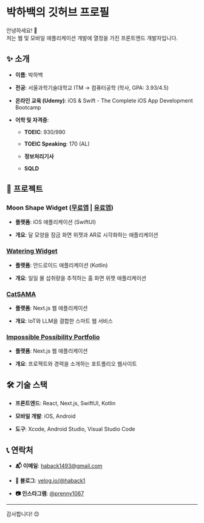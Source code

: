 
# 박하백의 깃허브 프로필

안녕하세요! 👋  
저는 웹 및 모바일 애플리케이션 개발에 열정을 가진 프론트엔드 개발자입니다.

## ✨ 소개

-   **이름**: 박하백
    
-   **전공**: 서울과학기술대학교 ITM → 컴퓨터공학 (학사, GPA: 3.93/4.5)
    
-   **온라인 교육 (Udemy)**: iOS & Swift - The Complete iOS App Development Bootcamp
    
-   **어학 및 자격증**:
    
    -   **TOEIC**: 930/990
        
    -   **TOEIC Speaking**: 170 (AL)
        
    -   **정보처리기사**
        
    -   **SQLD**
        

## 📂 프로젝트

### Moon Shape Widget ([무료앱](https://github.com/habaekk/moonShapeWidget_Light) | [유료앱](https://github.com/habaekk/Where-is-the-Moon-AR))  

-   **플랫폼**: iOS 애플리케이션 (SwiftUI)
    
-   **개요**: 달 모양을 잠금 화면 위젯과 AR로 시각화하는 애플리케이션
    

### [Watering Widget](https://github.com/habaekk/Watering-Widget)

-   **플랫폼**: 안드로이드 애플리케이션 (Kotlin)
    
-   **개요**: 일일 물 섭취량을 추적하는 홈 화면 위젯 애플리케이션
    

### [CatSAMA](https://github.com/habaekk/CatSAMA_WLD)

-   **플랫폼**: Next.js 웹 애플리케이션
    
-   **개요**: IoT와 LLM을 결합한 스마트 웹 서비스
    

### [Impossible Possibility Portfolio](https://github.com/habaekk/possible-port)

-   **플랫폼**: Next.js 웹 애플리케이션
    
-   **개요**: 프로젝트와 경력을 소개하는 포트폴리오 웹사이트
    

## 🛠️ 기술 스택

-   **프론트엔드**: React, Next.js, SwiftUI, Kotlin
    
-   **모바일 개발**: iOS, Android
    
-   **도구**: Xcode, Android Studio, Visual Studio Code
    

## 📞 연락처

-   **📬 이메일**: haback1493@gmail.com
    
-   **📝 블로그**: [velog.io/@haback1](https://velog.io/@haback1)
    
-   **📷 인스타그램**: [@prenny1067](https://www.instagram.com/prenny1067)
    

----------

감사합니다! 😊
